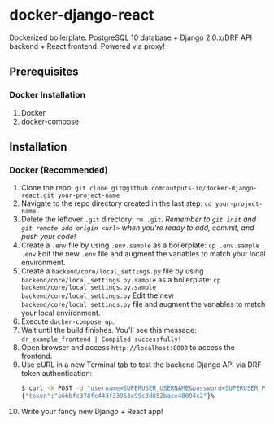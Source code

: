 # docker-django-react

Dockerized boilerplate. PostgreSQL 10 database + Django 2.0.x/DRF API backend + React frontend. Powered via proxy!

## Prerequisites

### Docker Installation

1. Docker
1. docker-compose

## Installation

### Docker (Recommended)

1. Clone the repo: `git clone git@github.com:outputs-io/docker-django-react.git your-project-name`
1. Navigate to the repo directory created in the last step: `cd your-project-name`
1. Delete the leftover `.git` directory: `rm .git`. _Remember to `git init` and `git remote add origin <url>` when you're ready to add, commit, and push your code!_
1. Create a `.env` file by using `.env.sample` as a boilerplate: `cp .env.sample .env` Edit the new `.env` file and augment the variables to match your local environment.
1. Create a `backend/core/local_settings.py` file by using `backend/core/local_settings.py.sample` as a boilerplate: `cp backend/core/local_settings.py.sample backend/core/local_settings.py` Edit the new `backend/core/local_settings.py` file and augment the variables to match your local environment.
1. Execute `docker-compose up`.
1. Wait until the build finishes. You'll see this message: `dr_example_frontend | Compiled successfully!`
1. Open browser and access `http://localhost:8000` to access the frontend.
1. Use cURL in a new Terminal tab to test the backend Django API via DRF token authentication:
    ```bash
    $ curl -X POST -d "username=SUPERUSER_USERNAME&password=SUPERUSER_PASSWORD" http://localhost:8000/api/v1/auth/`
    {"token":"a66bfc378fc443f33953c99c3d852bace48094c2"}%
    ```
1. Write your fancy new Django + React app!
